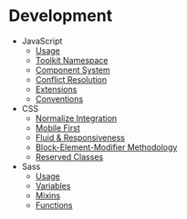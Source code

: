 # Development #

* JavaScript
    * [Usage](js/usage.md)
    * [Toolkit Namespace](js/toolkit.md)
    * [Component System](js/component.md)
    * [Conflict Resolution](js/no-conflict.md)
    * [Extensions](js/extensions.md)
    * [Conventions](js/conventions.md)
* CSS
    * [Normalize Integration](css/#normalize-integration)
    * [Mobile First](css/#mobile-first)
    * [Fluid & Responsiveness](css/#fluid--responsiveness)
    * [Block-Element-Modifier Methodology](css/#block-element-modifier-methodology)
    * [Reserved Classes](css/#reserved-classes)
* Sass
    * [Usage](sass/usage.md)
    * [Variables](sass/variables.md)
    * [Mixins](sass/mixins.md)
    * [Functions](sass/functions.md)
